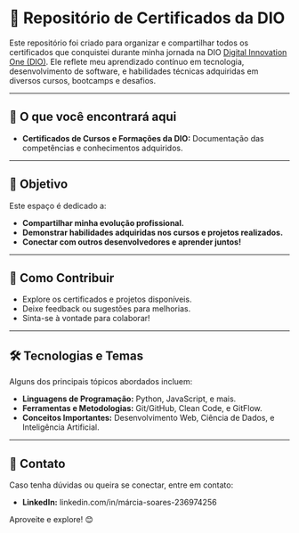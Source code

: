 # 🌟 Repositório de Certificados da DIO  

Este repositório foi criado para organizar e compartilhar todos os certificados que conquistei durante minha jornada na DIO [Digital Innovation One (DIO)](https://www.dio.me). Ele reflete meu aprendizado contínuo em tecnologia, desenvolvimento de software, e habilidades técnicas adquiridas em diversos cursos, bootcamps e desafios.

---

## 📜 O que você encontrará aqui  

- **Certificados de Cursos e Formações da DIO:** Documentação das competências e conhecimentos adquiridos.  

---

## 🚀 Objetivo  

Este espaço é dedicado a:
- **Compartilhar minha evolução profissional.**  
- **Demonstrar habilidades adquiridas nos cursos e projetos realizados.**  
- **Conectar com outros desenvolvedores e aprender juntos!**

---

## 🤝 Como Contribuir  

- Explore os certificados e projetos disponíveis.  
- Deixe feedback ou sugestões para melhorias.  
- Sinta-se à vontade para colaborar!  

---

## 🛠️ Tecnologias e Temas  

Alguns dos principais tópicos abordados incluem:  
- **Linguagens de Programação:** Python, JavaScript, e mais.  
- **Ferramentas e Metodologias:** Git/GitHub, Clean Code, e GitFlow.  
- **Conceitos Importantes:** Desenvolvimento Web, Ciência de Dados, e Inteligência Artificial.

---

## 📧 Contato  

Caso tenha dúvidas ou queira se conectar, entre em contato:  
- **LinkedIn:** linkedin.com/in/márcia-soares-236974256  

Aproveite e explore! 😊  
